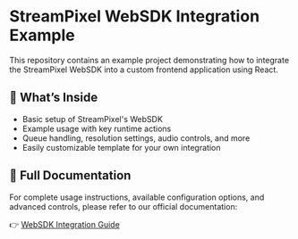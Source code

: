 # StreamPixel WebSDK Integration Example

This repository contains an example project demonstrating how to integrate the StreamPixel WebSDK into a custom frontend application using React.

## 🚀 What’s Inside

- Basic setup of StreamPixel's WebSDK
- Example usage with key runtime actions
- Queue handling, resolution settings, audio controls, and more
- Easily customizable template for your own integration

## 📘 Full Documentation

For complete usage instructions, available configuration options, and advanced controls, please refer to our official documentation:

👉 [WebSDK Integration Guide](https://docs.streampixel.io/resources/custom-integration-guide/websdk-integration)
